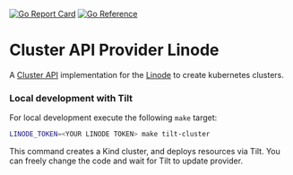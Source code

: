 [![Go Report Card](https://goreportcard.com/badge/github.com/linode/cluster-api-provider-linode)](https://goreportcard.com/report/github.com/linode/cluster-api-provider-linode)
[![Go Reference](https://pkg.go.dev/badge/github.com/linode/cluster-api-provider-linode.svg)](https://pkg.go.dev/github.com/linode/cluster-api-provider-linode)

# Cluster API Provider Linode
A [Cluster API](https://cluster-api.sigs.k8s.io/) implementation for the [Linode](https://www.linode.com/) to create kubernetes clusters.

### Local development with Tilt

For local development execute the following `make` target:

```bash
LINODE_TOKEN=<YOUR LINODE TOKEN> make tilt-cluster
```

This command creates a Kind cluster, and deploys resources via Tilt. You can freely change the code and wait for Tilt to update provider.
